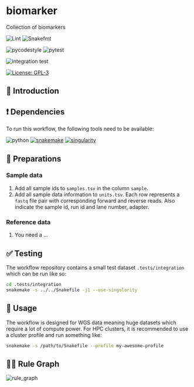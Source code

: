 # biomarker

Collection of biomarkers

![Lint](https://github.com/hydra-genetics/biomarker/actions/workflows/lint.yaml/badge.svg?branch=develop)
![Snakefmt](https://github.com/hydra-genetics/biomarker/actions/workflows/snakefmt.yaml/badge.svg?branch=develop)

![pycodestyle](https://github.com/hydra-genetics/biomarker/actions/workflows/pycodestyl.yaml/badge.svg?branch=develop)
![pytest](https://github.com/hydra-genetics/biomarker/actions/workflows/pytest.yaml/badge.svg?branch=develop)

![integration test](https://github.com/hydra-genetics/biomarker/actions/workflows/integration1.yaml/badge.svg?branch=develop)

[![License: GPL-3](https://img.shields.io/badge/License-GPL3-yellow.svg)](https://opensource.org/licenses/gpl-3.0.html)

## :speech_balloon: Introduction

## :heavy_exclamation_mark: Dependencies

To run this workflow, the following tools need to be available:

![python](https://img.shields.io/badge/python-3.8-blue)
[![snakemake](https://img.shields.io/badge/snakemake-6.8.0-blue)](https://snakemake.readthedocs.io/en/stable/)
[![singularity](https://img.shields.io/badge/singularity-3.7-blue)](https://sylabs.io/docs/)

## :school_satchel: Preparations

### Sample data

1. Add all sample ids to `samples.tsv` in the column `sample`.
2. Add all sample data information to `units.tsv`. Each row represents a `fastq` file pair with
corresponding forward and reverse reads. Also indicate the sample id, run id and lane number, adapter.

### Reference data

1. You need a ...

## :white_check_mark: Testing

The workflow repository contains a small test dataset `.tests/integration` which can be run like so:

```bash
cd .tests/integration
snakemake -s ../../Snakefile -j1 --use-singularity
```

## :rocket: Usage

The workflow is designed for WGS data meaning huge datasets which require a lot of compute power. For
HPC clusters, it is recommended to use a cluster profile and run something like:

```bash
snakemake -s /path/to/Snakefile --profile my-awesome-profile
```

## :judge: Rule Graph

![rule_graph](https://raw.githubusercontent.com/path.../rulegraph.svg)
